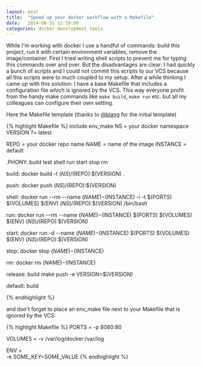 ```yaml
---
layout: post
title:  "Speed up your docker workflow with a Makefile"
date:   2014-08-31 12:10:00
categories: docker development tools
---
```

 
While I'm working with docker I use a handful of commands: build this project, run it with certain environment variables, remove the image/container. First I tried writing shell scripts to prevent me for typing this commands over and over. But the disadvantages are clear: I had quickly a bunch of scripts and I could not commit this scripts to our VCS because all this scripts were to much coupled to my setup.
After a while thinking I came up with this solution: I have a base Makefile that includes a configuration file which is ignored by the VCS. This way everyone profit from the handy make commands like `make build`, `make run` etc. but all my colleagues can configure their own setting.

Here the Makefile template (thanks to [@blang][blang] for the initial template)

{% highlight Makefile %}
include env_make
NS = your docker namespace
VERSION ?= latest

REPO = your docker repo name
NAME = name of the image
INSTANCE = default

.PHONY: build test shell run start stop rm

build:
	docker build -t $(NS)/$(REPO):$(VERSION) .

push:
	docker push $(NS)/$(REPO):$(VERSION)

shell:
	docker run --rm --name $(NAME)-$(INSTANCE) -i -t $(PORTS) $(VOLUMES) $(ENV) $(NS)/$(REPO):$(VERSION) /bin/bash

run:
	docker run --rm --name $(NAME)-$(INSTANCE) $(PORTS) $(VOLUMES) $(ENV) $(NS)/$(REPO):$(VERSION)

start:
	docker run -d --name $(NAME)-$(INSTANCE) $(PORTS) $(VOLUMES) $(ENV) $(NS)/$(REPO):$(VERSION)

stop:
	docker stop $(NAME)-$(INSTANCE)

rm:
	docker rm $(NAME)-$(INSTANCE)

release: build
	make push -e VERSION=$(VERSION)

default: build

{% endhighlight %}

and don't forget to place an env_make file next to your Makefile that is ignored by the VCS:

{% highlight Makefile %}
PORTS = -p 8080:80

VOLUMES = -v /var/log/docker:/var/log

ENV = \
  -e SOME_KEY=SOME_VALUE
{% endhighlight %}

[blang]: https://github.com/blang